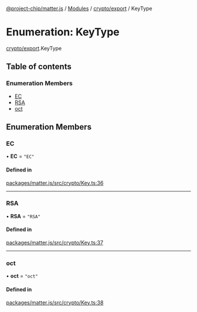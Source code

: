 [@project-chip/matter.js](../README.md) / [Modules](../modules.md) / [crypto/export](../modules/crypto_export.md) / KeyType

# Enumeration: KeyType

[crypto/export](../modules/crypto_export.md).KeyType

## Table of contents

### Enumeration Members

- [EC](crypto_export.KeyType.md#ec)
- [RSA](crypto_export.KeyType.md#rsa)
- [oct](crypto_export.KeyType.md#oct)

## Enumeration Members

### EC

• **EC** = ``"EC"``

#### Defined in

[packages/matter.js/src/crypto/Key.ts:36](https://github.com/project-chip/matter.js/blob/16d5b0d/packages/matter.js/src/crypto/Key.ts#L36)

___

### RSA

• **RSA** = ``"RSA"``

#### Defined in

[packages/matter.js/src/crypto/Key.ts:37](https://github.com/project-chip/matter.js/blob/16d5b0d/packages/matter.js/src/crypto/Key.ts#L37)

___

### oct

• **oct** = ``"oct"``

#### Defined in

[packages/matter.js/src/crypto/Key.ts:38](https://github.com/project-chip/matter.js/blob/16d5b0d/packages/matter.js/src/crypto/Key.ts#L38)
